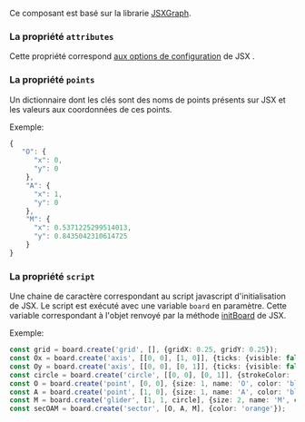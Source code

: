 Ce composant est basé sur la librarie [JSXGraph](https://jsxgraph.uni-bayreuth.de/wp/index.html).

### La propriété `attributes`

Cette propriété correspond [aux options de configuration](https://jsxgraph.org/docs/symbols/JXG.JSXGraph.html#.initBoard) de JSX .

### La propriété `points`

Un dictionnaire dont les clés sont des noms de points
présents sur JSX et les valeurs aux coordonnées de ces points.

Exemple:

```typescript
{
   "O": {
      "x": 0,
      "y": 0
    },
    "A": {
      "x": 1,
      "y": 0
    },
    "M": {
      "x": 0.5371225299514013,
      "y": 0.8435042310614725
    }
}
```

### La propriété `script`

Une chaine de caractère correspondant au script javascript d'initialisation de JSX.
Le script est exécuté avec une variable `board` en paramètre. Cette variable correspondant à l'objet renvoyé par la
méthode [initBoard](https://jsxgraph.org/docs/symbols/JXG.JSXGraph.html#.initBoard) de JSX.

Exemple:

```typescript
const grid = board.create('grid', [], {gridX: 0.25, gridY: 0.25});
const Ox = board.create('axis', [[0, 0], [1, 0]], {ticks: {visible: false}});
const Oy = board.create('axis', [[0, 0], [0, 1]], {ticks: {visible: false}});
const circle = board.create('circle', [[0, 0], [0, 1]], {strokeColor: 'blue', fixed: true});
const O = board.create('point', [0, 0], {size: 1, name: 'O', color: 'black', fixed: true});
const A = board.create('point', [1, 0], {size: 1, name: 'A', color: 'black', fixed: true});
const M = board.create('glider', [1, 1, circle], {size: 2, name: 'M', color: 'red'});
const secOAM = board.create('sector', [O, A, M], {color: 'orange'});
```
